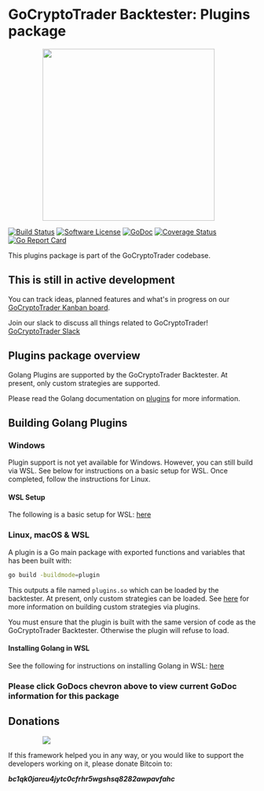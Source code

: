 # GoCryptoTrader Backtester: Plugins package

<img src="/backtester/common/backtester.png?raw=true" width="350px" height="350px" hspace="70">


[![Build Status](https://github.com/thrasher-corp/gocryptotrader/actions/workflows/tests.yml/badge.svg?branch=master)](https://github.com/thrasher-corp/gocryptotrader/actions/workflows/tests.yml)
[![Software License](https://img.shields.io/badge/License-MIT-orange.svg?style=flat-square)](https://github.com/thrasher-corp/gocryptotrader/blob/master/LICENSE)
[![GoDoc](https://godoc.org/github.com/thrasher-corp/gocryptotrader?status.svg)](https://godoc.org/github.com/thrasher-corp/gocryptotrader/backtester/plugins)
[![Coverage Status](https://codecov.io/gh/thrasher-corp/gocryptotrader/graph/badge.svg?token=41784B23TS)](https://codecov.io/gh/thrasher-corp/gocryptotrader)
[![Go Report Card](https://goreportcard.com/badge/github.com/thrasher-corp/gocryptotrader)](https://goreportcard.com/report/github.com/thrasher-corp/gocryptotrader)


This plugins package is part of the GoCryptoTrader codebase.

## This is still in active development

You can track ideas, planned features and what's in progress on our [GoCryptoTrader Kanban board](https://github.com/orgs/thrasher-corp/projects/3).

Join our slack to discuss all things related to GoCryptoTrader! [GoCryptoTrader Slack](https://join.slack.com/t/gocryptotrader/shared_invite/zt-38z8abs3l-gH8AAOk8XND6DP5NfCiG_g)

## Plugins package overview

Golang Plugins are supported by the GoCryptoTrader Backtester. At present, only custom strategies are supported.

Please read the Golang documentation on [plugins](https://golang.org/pkg/plugin/) for more information.

## Building Golang Plugins

### Windows
Plugin support is not yet available for Windows. However, you can still build via WSL. See below for instructions on a basic setup for WSL. Once completed, follow the instructions for Linux.
#### WSL Setup
The following is a basic setup for WSL: [here](https://pureinfotech.com/install-wsl-windows-11/)

### Linux, macOS & WSL
A plugin is a Go main package with exported functions and variables that has been built with:

```bash
go build -buildmode=plugin
```

This outputs a file named `plugins.so` which can be loaded by the backtester. At present, only custom strategies can be loaded. See [here](/strategies/example/README.md) for more information on building custom strategies via plugins.

You must ensure that the plugin is built with the same version of code as the GoCryptoTrader Backtester. Otherwise the plugin will refuse to load.



#### Installing Golang in WSL
See the following for instructions on installing Golang in WSL: [here](https://ao.ms/how-to-install-golang-on-wsl-wsl2/)


### Please click GoDocs chevron above to view current GoDoc information for this package
## Donations

<img src="https://github.com/thrasher-corp/gocryptotrader/blob/master/web/src/assets/donate.png?raw=true" hspace="70">

If this framework helped you in any way, or you would like to support the developers working on it, please donate Bitcoin to:

***bc1qk0jareu4jytc0cfrhr5wgshsq8282awpavfahc***
